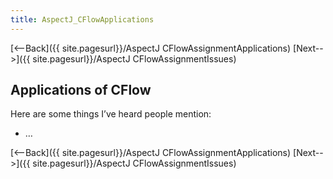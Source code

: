 ```yaml
---
title: AspectJ_CFlowApplications
---
```

[<--Back]({{ site.pagesurl}}/AspectJ CFlowAssignmentApplications) [Next-->]({{ site.pagesurl}}/AspectJ CFlowAssignmentIssues)

## Applications of CFlow
Here are some things I’ve heard people mention:
* …

[<--Back]({{ site.pagesurl}}/AspectJ CFlowAssignmentApplications) [Next-->]({{ site.pagesurl}}/AspectJ CFlowAssignmentIssues)
